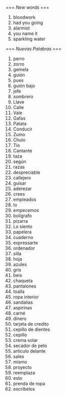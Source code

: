 === *New words* ===

1. bloodwork
2. had you going
3. alarmist
4. you name it
5. sparkling water

=== *Nuevas Palabras* ===

1. perro
2. zorro
3. gemela
4. guión
5. pues
6. guión bajo
7. jefe
8. sombrero
9. Llave
10. Calle
11. Vale
12. Gafas
13. Patata
14. Conducir
15. Zumo
16. Chulo
17. Tío
18. Cantante
19. taza
20. según
21. razas
22. despreciable
23. callejero
24. guisar
25. aderezar
26. crees  
27. empleados
28. lo
29. empecemos
30. bolígrafo
31. pizarra
32. Lo siento
33. papelera
34. cuaderno
35. expressarte
36. ordenador
37. silla
38. hoja
39. azules
40. gris
41. beis
42. chaqueta
43. pantalones
44. toalla
45. ropa interior
46. sandalias
47. aspirinas
48. carné
49. dinero
50. tarjeta de credito
51. cepillo de dientes
52. cepillo
53. crema solar
54. secador de pelo
55. articulo delante
56. sales
57. mismo
58. proyecto
59. reemplaza
60. esto
61. prenda de ropa
62. escríbelos
